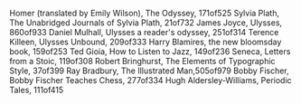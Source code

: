 Homer (translated by Emily Wilson), The Odyssey, 171of525
Sylvia Plath, The Unabridged Journals of Sylvia Plath, 21of732
James Joyce, Ulysses, 860of933
Daniel Mulhall, Ulysses a reader's odyssey, 251of314
Terence Killeen, Ulysses Unbound, 209of333
Harry Blamires, the new bloomsday book, 159of253
Ted Gioia, How to Listen to Jazz, 149of236
Seneca, Letters from a Stoic, 119of308
Robert Bringhurst, The Elements of Typographic Style, 37of399 
Ray Bradbury, The Illustrated Man,505of979 
Bobby Fischer, Bobby Fischer Teaches Chess, 277of334
Hugh Aldersley-Williams, Periodic Tales, 111of415
